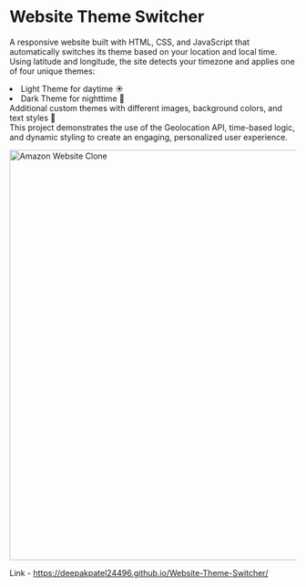 <h1>Website Theme Switcher</h1>
<p>A responsive website built with HTML, CSS, and JavaScript that automatically switches its theme based on your location and local time. Using latitude and longitude, the site detects your timezone and applies one of four unique themes:
<br><li> Light Theme for daytime ☀️
<br><li> Dark Theme for nighttime 🌙
<br> Additional custom themes with different images, background colors, and text styles 🎨
<br> This project demonstrates the use of the Geolocation API, time-based logic, and dynamic styling to create an engaging, personalized user experience.</p>
<img width="1280" height="720" alt="Amazon Website Clone" src="https://github.com/user-attachments/assets/deb5d9c7-bbe3-4972-a13d-c862d84bb2bf" />


Link - https://deepakpatel24496.github.io/Website-Theme-Switcher/
